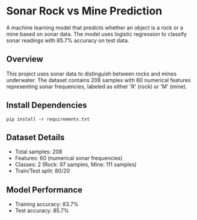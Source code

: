 # Sonar Rock vs Mine Prediction

A machine learning model that predicts whether an object is a rock or a mine based on sonar data. The model uses logistic regression to classify sonar readings with 85.7% accuracy on test data.

## Overview

This project uses sonar data to distinguish between rocks and mines underwater. The dataset contains 208 samples with 60 numerical features representing sonar frequencies, labeled as either 'R' (rock) or 'M' (mine).

##  Install Dependencies
`pip install -r requirements.txt`

## Dataset Details
- Total samples: 208
- Features: 60 (numerical sonar frequencies)
- Classes: 2 (Rock: 97 samples, Mine: 111 samples)
- Train/Test split: 80/20

## Model Performance
- Training accuracy: 83.7%
- Test accuracy: 85.7%


